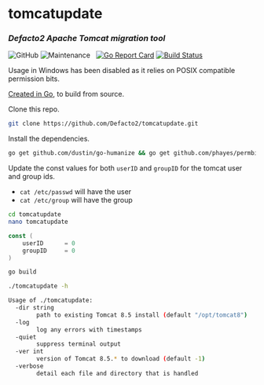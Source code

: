 # tomcatupdate

### _Defacto2 Apache Tomcat migration tool_

![GitHub](https://img.shields.io/github/license/Defacto2/tomcatupdate?style=flat-square)
![Maintenance](https://img.shields.io/maintenance/no/2017?style=flat-square)
&nbsp;
[![Go Report Card](https://goreportcard.com/badge/github.com/Defacto2/tomcatupdate)](https://goreportcard.com/report/github.com/Defacto2/tomcatupdate)
[![Build Status](https://travis-ci.org/Defacto2/tomcatupdate.svg?branch=master)](https://travis-ci.org/Defacto2/tomcatupdate)

Usage in Windows has been disabled as it relies on POSIX compatible permission bits.

[Created in Go](https://golang.org/doc/install), to build from source.

Clone this repo.

```bash
git clone https://github.com/Defacto2/tomcatupdate.git
```

Install the dependencies.

```bash
go get github.com/dustin/go-humanize && go get github.com/phayes/permbits
```

Update the const values for both `userID` and `groupID` for the tomcat user and group ids.

- `cat /etc/passwd` will have the user
- `cat /etc/group` will have the group

```bash
cd tomcatupdate
nano tomcatupdate
```

```go
const (
	userID      = 0
	groupID     = 0
)
```

```bash
go build
```

```bash
./tomcatupdate -h
```

```bash
Usage of ./tomcatupdate:
  -dir string
        path to existing Tomcat 8.5 install (default "/opt/tomcat8")
  -log
        log any errors with timestamps
  -quiet
        suppress terminal output
  -ver int
        version of Tomcat 8.5.* to download (default -1)
  -verbose
        detail each file and directory that is handled
```

